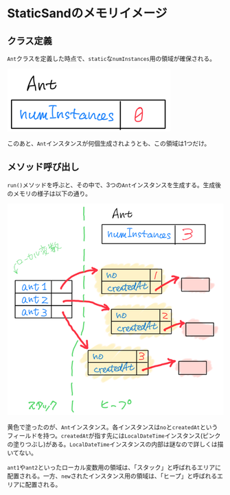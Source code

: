 # StaticSandのメモリイメージ

## クラス定義

`Ant`クラスを定義した時点で、`static`な`numInstances`用の領域が確保される。

![Antクラス](img/static1.png)

このあと、`Ant`インスタンスが何個生成されようとも、この領域は1つだけ。

## メソッド呼び出し

`run()`メソッドを呼ぶと、その中で、3つの`Ant`インスタンスを生成する。生成後のメモリの様子は以下の通り。

![Antインスタンス](img/static2.png)

黄色で塗ったのが、`Ant`インスタンス。各インスタンスは`no`と`createdAt`というフィールドを持つ。`createdAt`が指す先には`LocalDateTime`インスタンス(ピンクの塗りつぶし)がある。`LocalDateTime`インスタンスの内部は謎なので詳しくは描いてない。

`ant1`や`ant2`といったローカル変数用の領域は、「スタック」と呼ばれるエリアに配置される。一方、`new`されたインスタンス用の領域は、「ヒープ」と呼ばれるエリアに配置される。
